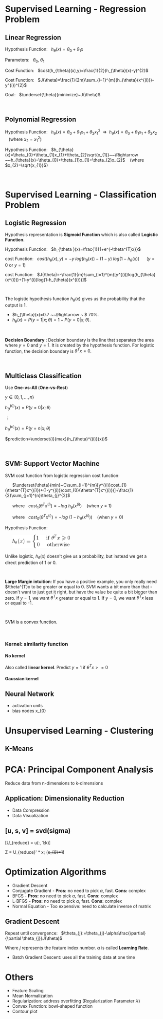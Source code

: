 # Supervised Learning - Regression Problem

## Linear Regression

Hypothesis Function: &nbsp; $h_{\theta}(x)=\theta_{0}+\theta_{1}x$

Parameters: &nbsp; $\theta_{0}$, $\theta_{1}$

Cost Function: &nbsp; $cost(h_{\theta}(x),y)=\frac{1}{2}(h_{\theta}(x)-y)^{2}$

Cost Function: &nbsp; $J(\theta)=\frac{1}{2m}\sum_{i=1}^{m}(h_{\theta}(x^{(i)})-y^{i})^{2}$

Goal: &nbsp; $\underset{\theta}{minimize}~J(\theta)$

<br />

## Polynomial Regression

Hypothesis Function: &nbsp; $h_{\theta}(x)=\theta_{0}+\theta_{1}x_{1}+\theta_{2}x_{1}^{2}~~\Rightarrow ~~h_{\theta}(x)=\theta_{0}+\theta_{1}x_{1}+\theta_{2}x_{2}$ &nbsp;&nbsp; (where $x_{2}=x_{1}^{2}$)

Hypothesis Function: &nbsp; $h_{\theta}(x)=\theta_{0}+\theta_{1}x_{1}+\theta_{2}\sqrt{x_{1}}~~\Rightarrow ~~h_{\theta}(x)=\theta_{0}+\theta_{1}x_{1}+\theta_{2}x_{2}$ &nbsp;&nbsp; (where $x_{2}=\sqrt{x_{1}}$)

<br />

# Supervised Learning - Classification Problem

## Logistic Regression

Hypothesis representation is **Sigmoid Function** which is also called **Logistic Function**.

Hypothesis Function: &nbsp; $h_{\theta }(x)=\frac{1}{1+e^{-\theta^{T}x}}$

cost Function: &nbsp; $cost(h_{\theta}(x),y)=-y~log(h_{\theta}(x))-(1-y)~log(1-h_{\theta}(x))$ &nbsp;&nbsp;&nbsp;&nbsp; ($y=0$ or $y=1$)

cost Function: &nbsp; $J(\theta)=-\frac{1}{m}\sum_{i=1}^{m}[y^{(i)}log(h_{\theta}(x^{i}))+(1-y^{i})log(1-h_{\theta}(x^{i}))]$

<br />

The logistic hypothesis function $h_{\theta}(x)$ gives us the probability that the output is 1.
- $h_{\theta}(x)=0.7 ~~\Rightarrow ~ $ 70%. 
- $h_{\theta}(x)=P(y=1|x;\theta)=1-P(y=0|x;\theta)$.

<br />

**Decision Boundary :** Decision boundary is the line that separates the area where $y=0$ and $y=1$. It is created by the hypothesis function. For logistic function, the decision boundary is $\theta^{T}x=0$.

<br />

## Multiclass Classification

Use **One-vs-All** (**One-vs-Rest**)

$y\in \{ 0, 1,  ... , n \}$

$h_{\theta}^{(0)}(x)=P(y=0|x; \theta)$

$\vdots$

$h_{\theta}^{(n)}(x)=P(y=n|x; \theta)$

$prediction=\underset{i}{max}(h_{\theta}^{(i)}(x))$

<br />

## SVM: Support Vector Machine

SVM cost function from logistic regression cost function:

&nbsp;&nbsp;&nbsp;&nbsp;&nbsp; $\underset{\theta}{min}~C\sum_{i=1}^{m}[y^{(i)}cost_{1}(\theta^{T}x^{(i)})+(1-y^{(i)})cost_{0}(\theta^{T}x^{(i)})]+\frac{1}{2}\sum_{j=1}^{n}\theta_{j}^{2}$

&nbsp;&nbsp;&nbsp;&nbsp;&nbsp; where &nbsp; $cost_{1}(\theta^{T}x^{(i)})=-log~h_{\theta}(x^{(i)}) ~~~$ (when $y=1$)

&nbsp;&nbsp;&nbsp;&nbsp;&nbsp; where &nbsp; $cost_{0}(\theta^{T}x^{(i)})=-log~(1-h_{\theta}(x^{(i)})) ~~~$ (when $y=0$)

Hypothesis Function: 

&nbsp;&nbsp;&nbsp;&nbsp;&nbsp; ![equation](images/equation1.gif)

Unlike logistic, $h_{\theta}(x)$ doesn't give us a probability, but instead we get a direct prediction of 1 or 0.

<br />

**Large Margin intuition**: If you have a positive example, you only really need $\theta^{T}x to be greater or equal to 0. SVM wants a bit more than that - doesn't want to just get it right, but have the value be quite a bit bigger than zero. If $y=1$, we want $\theta^{T}x$ greater or equal to 1. If $y=0$, we want $\theta^{T}x$ less or equal to -1.

<br />

SVM is a convex function.

<br />

### Kernel: similarity function

#### **No kernel**

Also called **linear kernel**. Predict $y=1$ if $\theta^{T}x>=0$

#### Gaussian kernel




## Neural Network

- activation units
- bias nodes x_{0}



# Unsupervised Learning - Clustering

## K-Means



# PCA: Principal Component Analysis

Reduce data from n-dimensions to k-dimensions

## Application: Dimensionality Reduction

- Data Compression
- Data Visualization

## [u, s, v] = svd(sigma)

\[U_{reduce} = u(:, 1:k)\]

Z = U_{reduce}' * x; (~~x_{0}=1~~)



# Optimization Algorithms

- Gradient Descent
- Conjugate Gradient - **Pros:** no need to pick $\alpha$, fast. **Cons:** complex
- BFGS - **Pros:** no need to pick $\alpha$, fast. **Cons:** complex
- L-BFGS - **Pros:** no need to pick $\alpha$, fast. **Cons:** complex
- Normal Equation - Too expensive: need to calculate inverse of matrix

## Gradient Descent

Repeat until convergence: &nbsp; $\theta_{j}:=\theta_{j}-\alpha\frac{\partial}{\partial \theta_{j}}J(\theta)$

Where $j$ represents the feature index number. $\alpha$ is called **Learning Rate**.

- Batch Gradient Descent: uses all the training data at one time



# Others

- Feature Scaling
- Mean Normalization
- Regularization: address overfitting (Regularization Parameter $\lambda$)
- Convex Function: bowl-shaped function
- Contour plot
